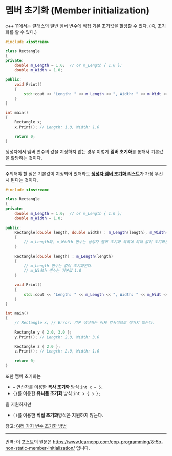 # 멤버 초기화 (Member initialization)

c++ 11에서는 클래스의 일반 멤버 변수에 직접 기본 초기값을 할당할 수 있다. (즉, 초기화를 할 수 있다.)

```cpp
#include <iostream>

class Rectangle
{
private:
    double m_Length = 1.0;  // or m_Length { 1.0 };
	double m_Width = 1.0;
    
public:
    void Print()
    {
        std::cout << "Length: " << m_Length << ", Width: " << m_Widt << std::endl;
    }    
}

int main()
{
    Rectangle x;
    x.Print(); // Length: 1.0, Width: 1.0
    
    return 0;
}
```

생성자에서 멤버 변수의 값을 지정하지 않는 경우 이렇게 **멤버 초기화**를 통해서 기본값을 할당하는 것이다.

---

주의해야 할 점은 기본값이 지정되어 있더라도 [**생성자 멤버 초기화 리스트**](https://boycoding.tistory.com/246?category=1067100)가 가장 우선시 된다는 것이다.

```cpp
#include <iostream>

class Rectangle
{
private:
    double m_Length = 1.0;  // or m_Length { 1.0 };
	double m_Width = 1.0;
    
public:
    Rectangle(double length, double width) : m_Length(length), m_Width(width)
    {
        // m_Length와, m_Width 변수는 생성자 멤버 초기화 목록에 의해 값이 초기화된다. (기본값이 사용되지 않는다.)
    }
    
    Rectangle(double length) : m_Length(length)
    {
        // m_Length 변수는 값이 초기화된다.
        // m_Width 변수는 기본값 1.0
    }
    
    void Print()
    {
        std::cout << "Length: " << m_Length << ", Width: " << m_Widt << std::endl;
    }    
}

int main()
{
    // Rectangle x; // Error: 기본 생성자는 이제 암시적으로 생기지 않는다.
    
    Rectangle y { 2.0, 3.0 };
    y.Print(); // Length: 2.0, Width: 3.0
    
    Rectangle z { 2.0 };
    z.Print(); // Length: 2.0, Width: 1.0
    
    return 0;
}
```

또한 멤버 초기화는

- `=`  연산자를 이용한 **복사 초기화** 방식 `int x = 5;`
- `{}`를 이용한 **유니폼 초기화** 방식 `int x { 5 };` 

을 지원하지만

- `()`를 이용한 **직접 초기화**방식은 지원하지 않는다.

참고: [여러 가지 변수 초기화 방법](https://boycoding.tistory.com/181?category=1006674)

---

번역: 이 포스트의 원문은 https://www.learncpp.com/cpp-programming/8-5b-non-static-member-initialization/ 입니다.